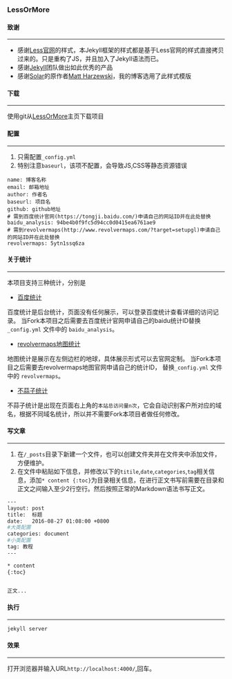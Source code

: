 ### LessOrMore

#### 致谢
---
+ 感谢[Less官网](http://lesscss.cn/)的样式，本Jekyll框架的样式都是基于Less官网的样式直接拷贝过来的。只是重构了JS，并且加入了Jekyll语法而已。
+ 感谢[Jekyll](https://jekyllrb.com/)团队做出如此优秀的产品
+ 感谢[Solar](https://github.com/mattvh/solar-theme-jekyll)的原作者[Matt Harzewski](http://www.webmaster-source.com/)，我的博客选用了此样式模版

#### 下载
---

使用git从[LessOrMore](https://github.com/luoyan35714/LessOrMore.git)主页下载项目

#### 配置
---

1. 只需配置`_config.yml`
2. 特别注意`baseurl`，该项不配置，会导致JS,CSS等静态资源错误

```
name: 博客名称
email: 邮箱地址
author: 作者名
baseurl: 项目名
github: github地址
# 需到百度统计官网(https://tongji.baidu.com/)申请自己的网站ID并在此处替换
baidu_analysis: 94be4b0f9fc5d94cc0d0415ea6761ae9
# 需到revolvermaps(http://www.revolvermaps.com/?target=setupgl)申请自己的网站ID并在此处替换
revolvermaps: 5ytn1ssq6za
```

#### 关于统计
---

本项目支持三种统计，分别是

+ [百度统计](https://tongji.baidu.com)

百度统计是后台统计，页面没有任何展示，可以登录百度统计查看详细的访问记录。
当Fork本项目之后需要去百度统计官网申请自己的baidu统计ID替换 `_config.yml` 文件中的 `baidu_analysis`。

+ [revolvermaps地图统计](http://www.revolvermaps.com/)

地图统计是展示在左侧边栏的地球，具体展示形式可以去官网定制。
当Fork本项目之后需要去revolvermaps地图官网申请自己的统计ID， 替换`_config.yml` 文件中的 `revolvermaps`。

+ [不蒜子统计](http://busuanzi.ibruce.info/)

不蒜子统计是出现在页面右上角的`本站总访问量n次`，它会自动识别客户所对应的域名，根据不同域名统计，所以并不需要Fork本项目者做任何修改。


#### 写文章
---

1. 在`/_posts`目录下新建一个文件，也可以创建文件夹并在文件夹中添加文件，方便维护。
2. 在文件中粘贴如下信息，并修改以下的`titile`,`date`,`categories`,`tag`相关信息，添加`* content {:toc}`为目录相关信息，在进行正文书写前需要在目录和正文之间输入至少2行空行。然后按照正常的Markdown语法书写正文。

``` bash
---
layout: post
title:  标题
date:   2016-08-27 01:08:00 +0800
#大类配置
categories: document
#小类配置
tag: 教程
---

* content
{:toc}


正文...
```

#### 执行
------------------------------------

``` bash
jekyll server
```

#### 效果
------------------------------------
打开浏览器并输入URL`http://localhost:4000/`,回车。
